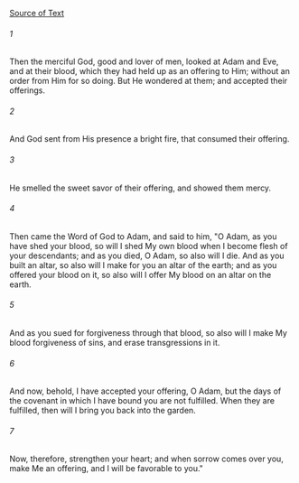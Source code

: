 [Source of Text](https://github.com/scrollmapper/bible_databases_deuterocanonical)

###### 1
Then the merciful God, good and lover of men, looked at Adam and Eve,
and at their blood, which they had held up as an offering to Him;
without an order from Him for so doing.  But He wondered at them; and
accepted their offerings.

###### 2
And God sent from His presence a bright fire, that consumed their
offering.

###### 3
He smelled the sweet savor of their offering, and showed them mercy.

###### 4
Then came the Word of God to Adam, and said to him, "O Adam, as you
have shed your blood, so will I shed My own blood when I become flesh
of your descendants; and as you died, O Adam, so also will I die.  And
as you built an altar, so also will I make for you an altar of the
earth; and as you offered your blood on it, so also will I offer My
blood on an altar on the earth.

###### 5
And as you sued for forgiveness through that blood, so also will I
make My blood forgiveness of sins, and erase transgressions in it.

###### 6
And now, behold, I have accepted your offering, O Adam, but the days
of the covenant in which I have bound you are not fulfilled.  When they
are fulfilled, then will I bring you back into the garden.

###### 7
Now, therefore, strengthen your heart; and when sorrow comes over
you, make Me an offering, and I will be favorable to you."
